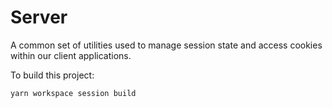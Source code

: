 # Server

A common set of utilities used to manage session state and access cookies within our client applications.

To build this project:

```
yarn workspace session build
```
